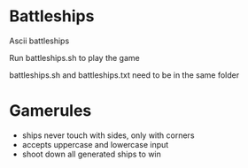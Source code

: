 # Battleships
Ascii battleships

Run battleships.sh to play the game

battleships.sh and battleships.txt need to be in the same folder

# Gamerules
* ships never touch with sides, only with corners
* accepts uppercase and lowercase input
* shoot down all generated ships to win
